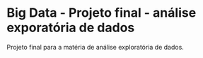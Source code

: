 # Big Data - Projeto final - análise exporatória de dados
Projeto final para a matéria de análise exploratória de dados.

